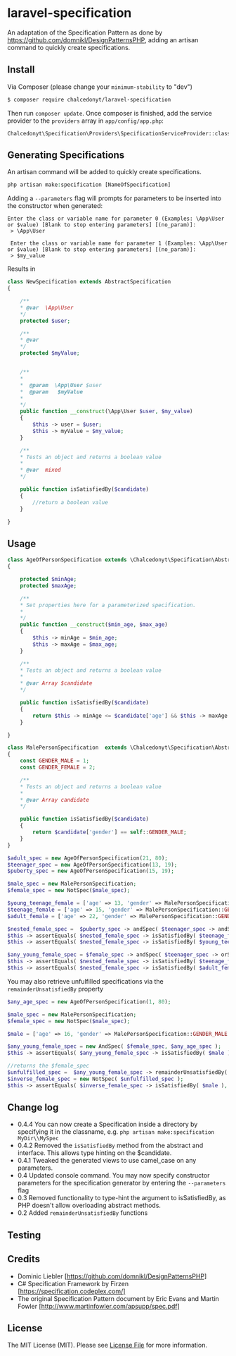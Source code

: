 # laravel-specification


An adaptation of the Specification Pattern as done by https://github.com/domnikl/DesignPatternsPHP, adding an artisan command to quickly create specifications.

## Install

Via Composer (please change your `minimum-stability` to "dev")

``` bash
$ composer require chalcedonyt/laravel-specification
```
Then run `composer update`. Once composer is finished, add the service provider to the `providers` array in `app/config/app.php`:
```
Chalcedonyt\Specification\Providers\SpecificationServiceProvider::class
```

## Generating Specifications

An artisan command will be added to quickly create specifications.
``` php
php artisan make:specification [NameOfSpecification]
```
Adding a `--parameters` flag will prompts for parameters to be inserted into the constructor when generated:
```
Enter the class or variable name for parameter 0 (Examples: \App\User or $value) [Blank to stop entering parameters] [(no_param)]:
 > \App\User

 Enter the class or variable name for parameter 1 (Examples: \App\User or $value) [Blank to stop entering parameters] [(no_param)]:
 > $my_value
 ```
 Results in

 ```php
 class NewSpecification extends AbstractSpecification
 {

     /**
     * @var  \App\User
     */
     protected $user;

     /**
     * @var  
     */
     protected $myValue;


     /**
     *
     *  @param  \App\User $user
     *  @param   $myValue
     *
     */
     public function __construct(\App\User $user, $my_value)
     {
         $this -> user = $user;
         $this -> myValue = $my_value;
     }

     /**
     * Tests an object and returns a boolean value
     *
     * @var  mixed
     */

     public function isSatisfiedBy($candidate)
     {
         //return a boolean value
     }

 }
 ```

## Usage
``` php
class AgeOfPersonSpecification extends \Chalcedonyt\Specification\AbstractSpecification
{

    protected $minAge;
    protected $maxAge;

    /**
    * Set properties here for a parameterized specification.
    *
    */
    public function __construct($min_age, $max_age)
    {
        $this -> minAge = $min_age;
        $this -> maxAge = $max_age;
    }

    /**
    * Tests an object and returns a boolean value
    *
    * @var Array $candidate
    */

    public function isSatisfiedBy($candidate)
    {
        return $this -> minAge <= $candidate['age'] && $this -> maxAge >= $candidate['age'];
    }

}
```



```php
class MalePersonSpecification  extends \Chalcedonyt\Specification\AbstractSpecification
{
    const GENDER_MALE = 1;
    const GENDER_FEMALE = 2;

    /**
    * Tests an object and returns a boolean value
    *
    * @var Array candidate
    */

    public function isSatisfiedBy($candidate)
    {
        return $candidate['gender'] == self::GENDER_MALE;
    }
}
```

```php
$adult_spec = new AgeOfPersonSpecification(21, 80);
$teenager_spec = new AgeOfPersonSpecification(13, 19);
$puberty_spec = new AgeOfPersonSpecification(15, 19);

$male_spec = new MalePersonSpecification;
$female_spec = new NotSpec($male_spec);

$young_teenage_female = ['age' => 13, 'gender' => MalePersonSpecification::GENDER_FEMALE ];
$teenage_female = ['age' => 15, 'gender' => MalePersonSpecification::GENDER_FEMALE ];
$adult_female = ['age' => 22, 'gender' => MalePersonSpecification::GENDER_FEMALE ];

$nested_female_spec =  $puberty_spec -> andSpec( $teenager_spec -> andSpec( $female_spec ) );
$this -> assertEquals( $nested_female_spec -> isSatisfiedBy( $teenage_female ), true );
$this -> assertEquals( $nested_female_spec -> isSatisfiedBy( $young_teenage_female ), false );

$any_young_female_spec = $female_spec -> andSpec( $teenager_spec -> orSpec( $puberty_spec ));
$this -> assertEquals( $nested_female_spec -> isSatisfiedBy( $teenage_female ), true );
$this -> assertEquals( $nested_female_spec -> isSatisfiedBy( $adult_female ), false );
```

You may also retrieve unfulfilled specifications via the `remainderUnsatisfiedBy` property

```php
$any_age_spec = new AgeOfPersonSpecification(1, 80);

$male_spec = new MalePersonSpecification;
$female_spec = new NotSpec($male_spec);

$male = ['age' => 16, 'gender' => MalePersonSpecification::GENDER_MALE ];

$any_young_female_spec = new AndSpec( $female_spec, $any_age_spec );
$this -> assertEquals( $any_young_female_spec -> isSatisfiedBy( $male ), false );

//returns the $female_spec
$unfulfilled_spec =  $any_young_female_spec -> remainderUnsatisfiedBy( $male );
$inverse_female_spec = new NotSpec( $unfulfilled_spec );
$this -> assertEquals( $inverse_female_spec -> isSatisfiedBy( $male ), true );
```
## Change log

* 0.4.4 You can now create a Specification inside a directory by specifying it in the classname, e.g. `php artisan make:specification MyDir\\MySpec`
* 0.4.2 Removed the `isSatisfiedBy` method from the abstract and interface. This allows type hinting on the $candidate.
* 0.4.1 Tweaked the generated views to use camel_case on any parameters.
* 0.4 Updated console command. You may now specify constructor parameters for the specification generator  by entering the `--parameters` flag
* 0.3 Removed functionality to type-hint the argument to isSatisfiedBy, as PHP doesn't allow overloading abstract methods.
* 0.2 Added `remainderUnsatisfiedBy` functions

## Testing

## Credits

- Dominic Liebler [https://github.com/domnikl/DesignPatternsPHP]
- C# Specification Framework by Firzen [https://specification.codeplex.com/]
- The original Specification Pattern document by Eric Evans and Martin Fowler [http://www.martinfowler.com/apsupp/spec.pdf]

## License

The MIT License (MIT). Please see [License File](LICENSE.md) for more information.
